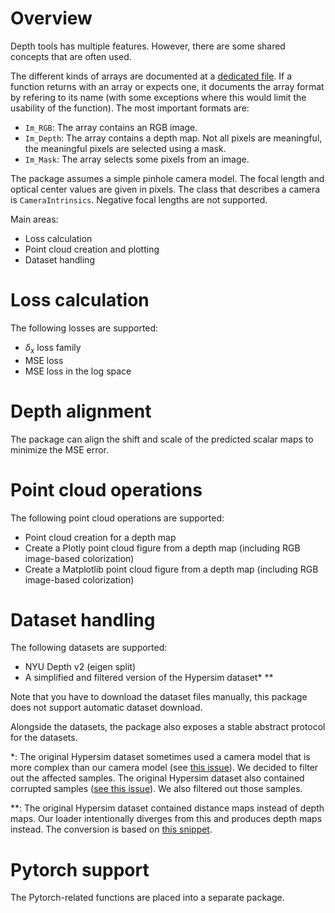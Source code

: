 # Overview

Depth tools has multiple features. However, there are some shared concepts that are often used.

The different kinds of arrays are documented at a [dedicated file](Array-formats.md). If a function returns with an array or expects one, it documents the array format by refering to its name (with some exceptions where this would limit the usability of the function). The most important formats are:

- `Im_RGB`: The array contains an RGB image.
- `Im_Depth`: The array contains a depth map. Not all pixels are meaningful, the meaningful pixels are selected using a mask.
- `Im_Mask`: The array selects some pixels from an image.

The package assumes a simple pinhole camera model. The focal length and optical center values are given in pixels. The class that describes a camera is `CameraIntrinsics`. Negative focal lengths are not supported.

Main areas:

- Loss calculation
- Point cloud creation and plotting
- Dataset handling

# Loss calculation

The following losses are supported:

- $\delta_x$ loss family
- MSE loss
- MSE loss in the log space

# Depth alignment

The package can align the shift and scale of the predicted scalar maps to minimize the MSE error.

# Point cloud operations

The following point cloud operations are supported:

- Point cloud creation for a depth map
- Create a Plotly point cloud figure from a depth map (including RGB image-based colorization)
- Create a Matplotlib point cloud figure from a depth map (including RGB image-based colorization)

# Dataset handling

The following datasets are supported:

- NYU Depth v2 (eigen split)
- A simplified and filtered version of the Hypersim dataset\* \*\*

Note that you have to download the dataset files manually, this package does not support automatic dataset download.

Alongside the datasets, the package also exposes a stable abstract protocol for the datasets.

\*: The original Hypersim dataset sometimes used a camera model that is more complex than our camera model (see [this issue](https://github.com/apple/ml-hypersim/issues/24)). We decided to filter out the affected samples. The original Hypersim dataset also contained corrupted samples ([see this issue](https://github.com/apple/ml-hypersim/issues/22)). We also filtered out those samples.

\*\*: The original Hypersim dataset contained distance maps instead of depth maps. Our loader intentionally diverges from this and produces depth maps instead. The conversion is based on [this snippet](https://github.com/apple/ml-hypersim/issues/9#issuecomment-754935697).

# Pytorch support

The Pytorch-related functions are placed into a separate package. 